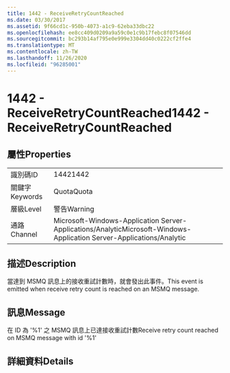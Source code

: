 ```yaml
---
title: 1442 - ReceiveRetryCountReached
ms.date: 03/30/2017
ms.assetid: 9f66cd1c-950b-4073-a1c9-62eba33dbc22
ms.openlocfilehash: ee8cc409d0209a9a59c0e1c9b17febc8f07546dd
ms.sourcegitcommit: bc293b14af795e0e999e3304dd40c0222cf2ffe4
ms.translationtype: MT
ms.contentlocale: zh-TW
ms.lasthandoff: 11/26/2020
ms.locfileid: "96285001"
---
```

# <a name="1442---receiveretrycountreached"></a><span data-ttu-id="f335c-102">1442 - ReceiveRetryCountReached</span><span class="sxs-lookup"><span data-stu-id="f335c-102">1442 - ReceiveRetryCountReached</span></span>

## <a name="properties"></a><span data-ttu-id="f335c-103">屬性</span><span class="sxs-lookup"><span data-stu-id="f335c-103">Properties</span></span>  
  
|||  
|-|-|  
|<span data-ttu-id="f335c-104">識別碼</span><span class="sxs-lookup"><span data-stu-id="f335c-104">ID</span></span>|<span data-ttu-id="f335c-105">1442</span><span class="sxs-lookup"><span data-stu-id="f335c-105">1442</span></span>|  
|<span data-ttu-id="f335c-106">關鍵字</span><span class="sxs-lookup"><span data-stu-id="f335c-106">Keywords</span></span>|<span data-ttu-id="f335c-107">Quota</span><span class="sxs-lookup"><span data-stu-id="f335c-107">Quota</span></span>|  
|<span data-ttu-id="f335c-108">層級</span><span class="sxs-lookup"><span data-stu-id="f335c-108">Level</span></span>|<span data-ttu-id="f335c-109">警告</span><span class="sxs-lookup"><span data-stu-id="f335c-109">Warning</span></span>|  
|<span data-ttu-id="f335c-110">通路</span><span class="sxs-lookup"><span data-stu-id="f335c-110">Channel</span></span>|<span data-ttu-id="f335c-111">Microsoft-Windows-Application Server-Applications/Analytic</span><span class="sxs-lookup"><span data-stu-id="f335c-111">Microsoft-Windows-Application Server-Applications/Analytic</span></span>|  
  
## <a name="description"></a><span data-ttu-id="f335c-112">描述</span><span class="sxs-lookup"><span data-stu-id="f335c-112">Description</span></span>  

 <span data-ttu-id="f335c-113">當達到 MSMQ 訊息上的接收重試計數時，就會發出此事件。</span><span class="sxs-lookup"><span data-stu-id="f335c-113">This event is emitted when receive retry count is reached on an MSMQ message.</span></span>  
  
## <a name="message"></a><span data-ttu-id="f335c-114">訊息</span><span class="sxs-lookup"><span data-stu-id="f335c-114">Message</span></span>  

 <span data-ttu-id="f335c-115">在 ID 為 '%1' 之 MSMQ 訊息上已達接收重試計數</span><span class="sxs-lookup"><span data-stu-id="f335c-115">Receive retry count reached on MSMQ message with id '%1'</span></span>  
  
## <a name="details"></a><span data-ttu-id="f335c-116">詳細資料</span><span class="sxs-lookup"><span data-stu-id="f335c-116">Details</span></span>
